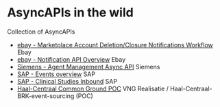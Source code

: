 # AsyncAPIs in the wild
Collection of AsyncAPIs

* [ebay - Marketplace Account Deletion/Closure Notifications Workflow](https://developer.ebay.com/marketplace-account-deletion) Ebay
* [ebay - Notification API Overview](https://developer.ebay.com/api-docs/commerce/notification/overview.html) Ebay
* [Siemens - Agent Management Async API](https://developer.siemens.com/insights-hub/docs/apis/connectivity-agentmanagement-async/api-agentmanagement-async-api.html) Siemens
* [SAP - Events overview](https://api.sap.com/content-type/Events/events/events) SAP
* [SAP - Clinical Studies Inbound](https://api.sap.com/event/EVENT_INBOUND_batches_clinicaltrialsstudies/resource) SAP
* [Haal-Centraal Common Ground POC](https://github.com/VNG-Realisatie/Haal-Centraal-BRK-event-sourcing/blob/master/specificatie/asyncapi.yaml) VNG Realisatie / Haal-Centraal-BRK-event-sourcing (POC)


  
